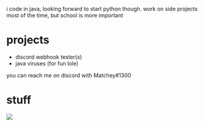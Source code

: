 i code in java, looking forward to start python though.
work on side projects most of the time, but school is more important

# projects
- discord webhook tester(s)
- java viruses (for fun lole)

you can reach me on discord with Matchey#1300

# stuff
<img src ="https://github-readme-stats.vercel.app/api?username=matcheygradient&&show_icons=true&title_color=ffffff&icon_color=bb2acf&text_color=75EEB2&bg_color=193549">
